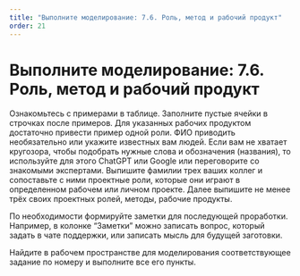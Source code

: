 ```yaml
---
title: "Выполните моделирование: 7.6. Роль, метод и рабочий продукт"
order: 21
---
```


# Выполните моделирование: 7.6. Роль, метод и рабочий продукт

Ознакомьтесь с примерами в таблице. Заполните пустые ячейки в строчках после примеров. Для указанных рабочих продуктом достаточно привести пример одной роли. ФИО приводить необязательно или укажите известных вам людей. Если вам не хватает кругозора, чтобы подобрать нужные слова и обозначения (названия), то используйте для этого ChatGPT или Google или переговорите со знакомыми экспертами. Выпишите фамилии трех ваших коллег и сопоставьте с ними проектные роли, которые они играют в определенном рабочем или личном проекте. Далее выпишите не менее трёх своих проектных ролей, методы, рабочие продукты.

По необходимости формируйте заметки для последующей проработки. Например, в колонке “Заметки” можно записать вопрос, который задать в чате поддержки, или записать мысль для будущей заготовки.

Найдите в рабочем пространстве для моделирования соответствующее задание по номеру и выполните все его пункты.


